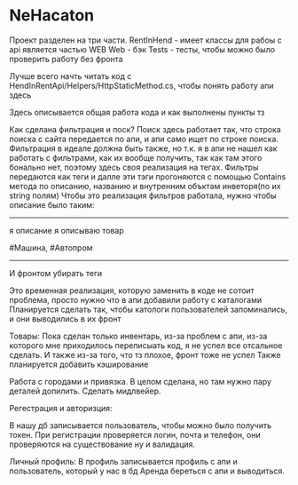 # NeHacaton

Проект разделен на три части.
RentInHend - имеет классы для рабоы с api является частью WEB 
Web - бэк 
Tests - тесты, чтобы можно было проверить работу без фронта 
 
Лучше всего начть читать код с HendInRentApi/Helpers/HttpStaticMethod.cs, чтобы понять работу апи здесь

Здесь описывается общая работа кода и как выполнены пункты тз
 
Как сделана фильтрация и поск? Поиск здесь работает так, что строка поиска с сайта передается по апи, и апи само ищет по строке поиска.
Фильтрация в идеале должна быть также, но т.к. я в апи не нашел как работать с фильтрами, как их вообще получить,  так как там этого бонально нет, 
поэтому здесь своя реализация на тегах.
Фильтры передаются как теги и далле эти тэги прогоняются с помощью Contains метода по описанию, названию и внутренним объктам инветоря(по их string полям)
Чтобы это реализация фильтров работала, нужно чтобы описание было таким:

_________________________________________________
я описание я описываю товар

#Машина, #Автопром
_________________________________________________

И фронтом убирать теги


Это временная реализация, которую заменить в коде не сотоит проблема, просто нужно что в апи добавили работу с каталогами
Планируется сделать так, чтобы катологи пользователей запоминались, и они выводились в их фронт



Товары:
Пока сделан только инвентарь, из-за проблем с апи, из-за которого мне приходилось переписыать код, я не успел все отсальное сделать.
И также из-за того, что тз плохое, фронт тоже не успел
Также планируется добавить кэширование

Работа с городами и привязка. В целом сделана, но там нужно пару деталей допилить. Сделать мидлвейер.

Регестрация и авторизция:

В нашу дб записывается пользователь, чтобы можно было получить токен. При регистрации проверяется логин, почта и телефон, они проверяются на существование ну и валидация.

Личный профиль:
      В профиль записывается профиль с апи и пользователь, который у нас в бд
      Аренда береться с апи и выводиться.







